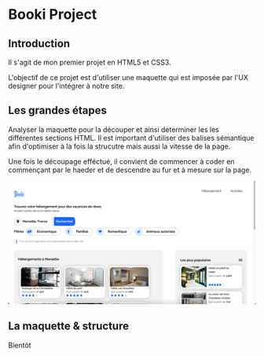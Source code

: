 # Booki Project

## Introduction

Il s'agit de mon premier projet en HTML5 et CSS3.

L'objectif de ce projet est d'utiliser une maquette qui est imposée par l'UX designer pour l'intégrer à notre site. 
## Les grandes étapes

Analyser la maquette pour la découper et ainsi determiner les les différentes sections HTML. Il est important d'utiliser des balises sémantique afin d'optimiser à la fois la strucutre mais aussi la vitesse de la page.

Une fois le découpage efféctué, il convient de commencer à coder en commençant par le haeder et de descendre au fur et à mesure sur la page.

![ScreenShot](assets/cover.png)

## La maquette & structure

Bientôt